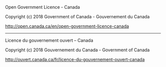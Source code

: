Open Government Licence - Canada

Copyright (c) 2018 Government of Canada - Gouvernement du Canada

http://open.canada.ca/en/open-government-licence-canada

______________________________________________________________________

Licence du gouvernement ouvert – Canada

Copyright (c) 2018 Gouvernement du Canada - Government of Canada

http://ouvert.canada.ca/fr/licence-du-gouvernement-ouvert-canada
